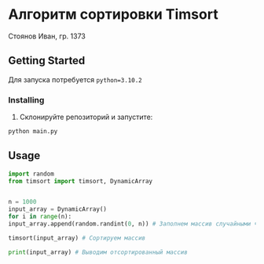 # Алгоритм сортировки Timsort

Стоянов Иван, гр. 1373

## Getting Started

Для запуска потребуется `python=3.10.2`

### Installing

1. Склонируйте репозиторий и запустите:

```bash
python main.py
```

## Usage

```python
import random
from timsort import timsort, DynamicArray


n = 1000
input_array = DynamicArray()
for i in range(n):
input_array.append(random.randint(0, n)) # Заполнем массив случайными числами

timsort(input_array) # Сортируем массив

print(input_array) # Выводим отсортированный массив

```